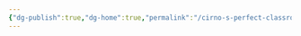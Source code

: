 ```yaml
---
{"dg-publish":true,"dg-home":true,"permalink":"/cirno-s-perfect-classroom/home-page/","tags":["gardenEntry"],"dgPassFrontmatter":true}
---
```


